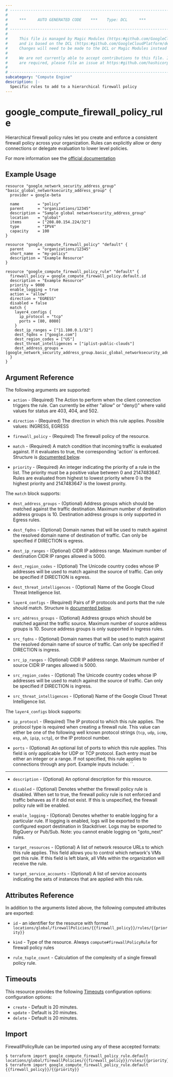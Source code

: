 ```yaml
---
# ----------------------------------------------------------------------------
#
#     ***     AUTO GENERATED CODE    ***    Type: DCL     ***
#
# ----------------------------------------------------------------------------
#
#     This file is managed by Magic Modules (https:#github.com/GoogleCloudPlatform/magic-modules)
#     and is based on the DCL (https:#github.com/GoogleCloudPlatform/declarative-resource-client-library).
#     Changes will need to be made to the DCL or Magic Modules instead of here.
#
#     We are not currently able to accept contributions to this file. If changes
#     are required, please file an issue at https:#github.com/hashicorp/terraform-provider-google/issues/new/choose
#
# ----------------------------------------------------------------------------
subcategory: "Compute Engine"
description: |-
  Specific rules to add to a hierarchical firewall policy
---
```


# google\_compute\_firewall\_policy\_rule

Hierarchical firewall policy rules let you create and enforce a consistent firewall policy across your organization. Rules can explicitly allow or deny connections or delegate evaluation to lower level policies.

For more information see the [official documentation](https://cloud.google.com/vpc/docs/using-firewall-policies#create-rules)

## Example Usage

```hcl
resource "google_network_security_address_group" "basic_global_networksecurity_address_group" {
  provider = google-beta

  name        = "policy"
  parent      = "organizations/12345"
  description = "Sample global networksecurity_address_group"
  location    = "global"
  items       = ["208.80.154.224/32"]
  type        = "IPV4"
  capacity    = 100
}

resource "google_compute_firewall_policy" "default" {
  parent      = "organizations/12345"
  short_name  = "my-policy"
  description = "Example Resource"
}

resource "google_compute_firewall_policy_rule" "default" {
  firewall_policy = google_compute_firewall_policy.default.id
  description = "Example Resource"
  priority = 9000
  enable_logging = true
  action = "allow"
  direction = "EGRESS"
  disabled = false
  match {
    layer4_configs {
      ip_protocol = "tcp"
      ports = [80, 8080]
    }
    dest_ip_ranges = ["11.100.0.1/32"]
    dest_fqdns = ["google.com"]
    dest_region_codes = ["US"]
    dest_threat_intelligences = ["iplist-public-clouds"]
    dest_address_groups = [google_network_security_address_group.basic_global_networksecurity_address_group.id]
  }
}
```

## Argument Reference

The following arguments are supported:

* `action` -
  (Required)
  The Action to perform when the client connection triggers the rule. Can currently be either "allow" or "deny()" where valid values for status are 403, 404, and 502.
  
* `direction` -
  (Required)
  The direction in which this rule applies. Possible values: INGRESS, EGRESS
  
* `firewall_policy` -
  (Required)
  The firewall policy of the resource.
  
* `match` -
  (Required)
  A match condition that incoming traffic is evaluated against. If it evaluates to true, the corresponding 'action' is enforced. Structure is [documented below](#nested_match).
  
* `priority` -
  (Required)
  An integer indicating the priority of a rule in the list. The priority must be a positive value between 0 and 2147483647. Rules are evaluated from highest to lowest priority where 0 is the highest priority and 2147483647 is the lowest prority.
  


<a name="nested_match"></a>The `match` block supports:

* `dest_address_groups` - 
  (Optional) 
  Address groups which should be matched against the traffic destination. Maximum number of destination address groups is 10. Destination address groups is only supported in Egress rules.

* `dest_fqdns` - 
  (Optional)
  Domain names that will be used to match against the resolved domain name of destination of traffic. Can only be specified if DIRECTION is egress.
    
* `dest_ip_ranges` -
  (Optional)
  CIDR IP address range. Maximum number of destination CIDR IP ranges allowed is 5000.
   
* `dest_region_codes` - 
  (Optional) 
  The Unicode country codes whose IP addresses will be used to match against the source of traffic. Can only be specified if DIRECTION is egress.

* `dest_threat_intelligences` - 
  (Optional) 
  Name of the Google Cloud Threat Intelligence list.
    
* `layer4_configs` -
  (Required)
  Pairs of IP protocols and ports that the rule should match. Structure is [documented below](#nested_layer4_configs).
    
* `src_address_groups` - 
  (Optional) 
  Address groups which should be matched against the traffic source. Maximum number of source address groups is 10. Source address groups is only supported in Ingress rules.

* `src_fqdns` - 
  (Optional)
  Domain names that will be used to match against the resolved domain name of source of traffic. Can only be specified if DIRECTION is ingress.

* `src_ip_ranges` - 
  (Optional) 
  CIDR IP address range. Maximum number of source CIDR IP ranges allowed is 5000.

* `src_region_codes` - 
  (Optional) 
  The Unicode country codes whose IP addresses will be used to match against the source of traffic. Can only be specified if DIRECTION is ingress.

* `src_threat_intelligences` - 
  (Optional)
  Name of the Google Cloud Threat Intelligence list.
    
<a name="nested_layer4_configs"></a>The `layer4_configs` block supports:
    
* `ip_protocol` -
  (Required)
  The IP protocol to which this rule applies. The protocol type is required when creating a firewall rule. This value can either be one of the following well known protocol strings (`tcp`, `udp`, `icmp`, `esp`, `ah`, `ipip`, `sctp`), or the IP protocol number.
    
* `ports` -
  (Optional)
  An optional list of ports to which this rule applies. This field is only applicable for UDP or TCP protocol. Each entry must be either an integer or a range. If not specified, this rule applies to connections through any port. Example inputs include: ``.
    
- - -

* `description` -
  (Optional)
  An optional description for this resource.
  
* `disabled` -
  (Optional)
  Denotes whether the firewall policy rule is disabled. When set to true, the firewall policy rule is not enforced and traffic behaves as if it did not exist. If this is unspecified, the firewall policy rule will be enabled.
  
* `enable_logging` -
  (Optional)
  Denotes whether to enable logging for a particular rule. If logging is enabled, logs will be exported to the configured export destination in Stackdriver. Logs may be exported to BigQuery or Pub/Sub. Note: you cannot enable logging on "goto_next" rules.
  
* `target_resources` -
  (Optional)
  A list of network resource URLs to which this rule applies. This field allows you to control which network's VMs get this rule. If this field is left blank, all VMs within the organization will receive the rule.
  
* `target_service_accounts` -
  (Optional)
  A list of service accounts indicating the sets of instances that are applied with this rule.
  


## Attributes Reference

In addition to the arguments listed above, the following computed attributes are exported:

* `id` - an identifier for the resource with format `locations/global/firewallPolicies/{{firewall_policy}}/rules/{{priority}}`

* `kind` -
  Type of the resource. Always `compute#firewallPolicyRule` for firewall policy rules
  
* `rule_tuple_count` -
  Calculation of the complexity of a single firewall policy rule.
  
## Timeouts

This resource provides the following
[Timeouts](https://developer.hashicorp.com/terraform/plugin/sdkv2/resources/retries-and-customizable-timeouts) configuration options: configuration options:

- `create` - Default is 20 minutes.
- `update` - Default is 20 minutes.
- `delete` - Default is 20 minutes.

## Import

FirewallPolicyRule can be imported using any of these accepted formats:

```
$ terraform import google_compute_firewall_policy_rule.default locations/global/firewallPolicies/{{firewall_policy}}/rules/{{priority}}
$ terraform import google_compute_firewall_policy_rule.default {{firewall_policy}}/{{priority}}
```



